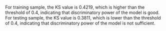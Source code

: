 <p>For training sample, the KS value is 0.4219, which is higher than the threshold of 0.4, indicating that discriminatory power of the model is good. For testing sample, the KS value is 0.3811, which is lower than the threshold of 0.4, indicating that discriminatory power of the model is not sufficient.</p>
